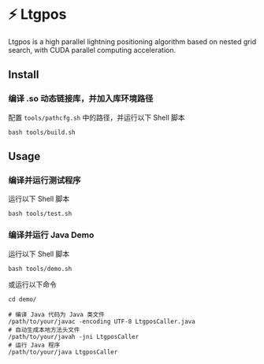 # ⚡️ Ltgpos

Ltgpos is a high parallel lightning positioning algorithm based on nested grid search, with CUDA parallel computing acceleration.

## Install

### 编译 .so 动态链接库，并加入库环境路径

配置 `tools/pathcfg.sh` 中的路径，并运行以下 Shell 脚本

```shell
bash tools/build.sh
```

## Usage

### 编译并运行测试程序

运行以下 Shell 脚本

```shell
bash tools/test.sh
```

### 编译并运行 Java Demo

运行以下 Shell 脚本

```shell
bash tools/demo.sh
```

或运行以下命令

```shell
cd demo/

# 编译 Java 代码为 Java 类文件
/path/to/your/javac -encoding UTF-8 LtgposCaller.java
# 自动生成本地方法头文件
/path/to/your/javah -jni LtgposCaller
# 运行 Java 程序
/path/to/your/java LtgposCaller
```
